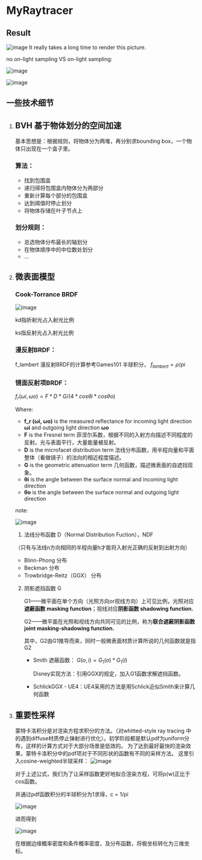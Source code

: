
# MyRaytracer


## Result

![image](https://user-images.githubusercontent.com/24697586/229330879-1e67a2c9-0b3f-4fac-97a2-831592185400.png)
It really takes a long time to render this picture.

no on-light sampling VS on-light sampling:

![image](https://user-images.githubusercontent.com/24697586/229330985-a6845748-4723-4dc8-857c-84849edfa74a.png)

![image](https://user-images.githubusercontent.com/24697586/229331005-c7acf883-663f-4d15-8a7b-a22862e10510.png)


## 一些技术细节

1. ## BVH 基于物体划分的空间加速
    基本思想是：根据规则，将物体分为两堆，再分别求bounding box，一个物体只出现在一个盒子里。
    ### 算法：
    - 找到包围盒
    - 递归得将包围盒内物体分为两部分
    - 重新计算每个部分的包围盒
    - 达到阈值时停止划分
    - 将物体存储在叶子节点上

    ### 划分规则：
    - 总选物体分布最长的轴划分
    - 在物体顺序中的中位数处划分
    - ...


2. ## 微表面模型

    ### Cook-Torrance BRDF

    ![image](https://user-images.githubusercontent.com/24697586/229331185-4fcca77b-23e7-439e-84ec-b549970bf42c.png)

    kd指折射光占入射光比例

    ks指反射光占入射光比例

    ### 漫反射BRDF：

    f_lambert 漫反射BRDF的计算参考Games101 半球积分， $f_{lambert} = ρ / pi$

    ### 镜面反射项BRDF：

    $f_r (ωi, ωo) = F * D * G / (4 * cosθi * cosθo)$

    Where:

    - **f_r (ωi, ωo)** is the measured reflectance for incoming light direction **ωi** and outgoing light direction **ωo**
    - **F** is the Fresnel term 菲涅尔系数，根据不同的入射方向描述不同程度的反射。光与表面平行，大量能量被反射。
    - **D** is the microfacet distribution term 法线分布函数，用半程向量和平面整体（看做镜子）的法向的相近程度描述。
    - **G** is the geometric attenuation term 几何函数，描述微表面的自遮挡现象。
    - **θi** is the angle between the surface normal and incoming light direction
    - **θo** is the angle between the surface normal and outgoing light direction

    note:

    ![image](https://user-images.githubusercontent.com/24697586/229331197-e61cc04e-233e-42f8-b7fd-fd27273c96f6.png)


    1. 法线分布函数 D（Normal Distribution Fuction），NDF

    （只有与法线n方向相同的半程向量h才能将入射光正确的反射到出射方向）

    - Blinn-Phong 分布
    - Beckman 分布
    - Trowbridge-Reitz（GGX） 分布

    2. 阴影遮挡函数 G

        G1——微平面在单个方向（光照方向or视线方向）上可见比例，光照对应**遮蔽函数 masking function**；视线对应**阴影函数 shadowing function.**

        G2——微平面在光照和视线方向共同可见的比例，称为**联合遮蔽阴影函数 joint masking-shadowing function.**

        其中，G2由G1推导而来，同时一般微表面材质计算所说的几何函数就是指G2

        - Smith 遮蔽函数： $G(o, i) = G_1(o) * G_1(i)$

            Disney实现方法：引用GGX的规定，加入G1函数求解遮挡函数。

        - SchlickGGX - UE4：UE4采用的方法是用Schlick近似Smith来计算几何函数

3. ## 重要性采样
    蒙特卡洛积分是对渲染方程求积分的方法。（对whitted-style ray tracing 中的遇到diffuse材质停止弹射进行优化）。初学阶段都是默认pdf为uniform分布，这样的计算方式对于大部分场景是低效的。
    为了达到最好最快的渲染效果，蒙特卡洛积分中的pdf项对于不同形状的函数有不同的采样方法。
    这里引入cosine-weighted半球采样：
    ![image](https://user-images.githubusercontent.com/24697586/229331602-963c832c-d958-444c-a637-c4a04058176a.png)
    
    对于上述公式，我们为了让采样函数更好地拟合渲染方程，可将p(w)正比于cos函数。
    
    并通过pdf函数积分的半球积分为1求得，c = 1/pi
    
    ![image](https://user-images.githubusercontent.com/24697586/229331991-10e7e8bd-a12f-40e3-9093-c8eb60b8c8d8.png)
    
    进而得到
    
    ![image](https://user-images.githubusercontent.com/24697586/229332025-5c6a73d2-158a-4955-8219-0dcde904b720.png)
    
    在根据边缘概率密度和条件概率密度，及分布函数，将极坐标转化为三维坐标。

    

